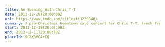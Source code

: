 ```yaml
---
title: An Evening With Chris T-T
date: 2013-12-19T20:00:00Z
url: https://www.imdb.com/title/tt1229340/
summary: A pre-Christmas hometown solo concert for Chris T-T, fresh from his huge UK tour. An intimate all seated, fully unplugged show, taking place in Clearleft’s beautiful new auditorium. With special guest Tom Williams.
start: 2013-12-19T20:00:00Z
end: 2013-12-11T20:00:00Z
placeId: 9C2XRVC4+CQ
---
```

